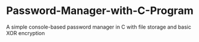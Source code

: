 # Password-Manager-with-C-Program
A simple console-based password manager in C with file storage and basic XOR encryption
